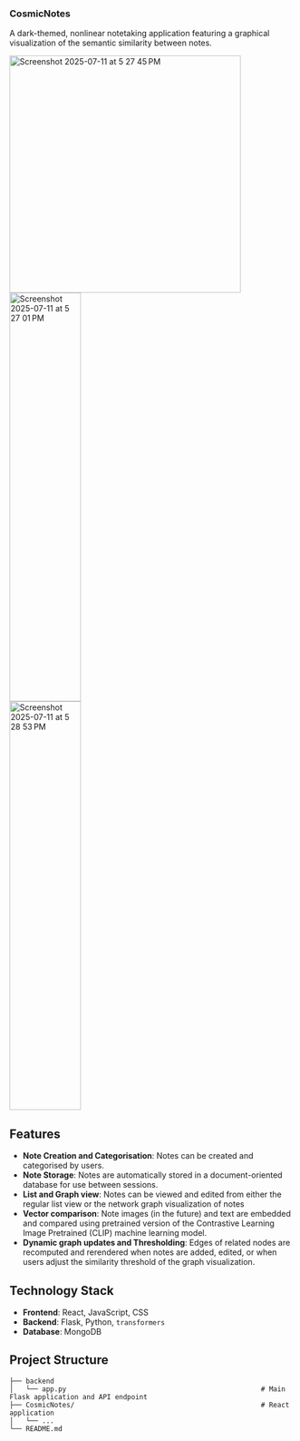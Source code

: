 ### CosmicNotes
A dark-themed, nonlinear notetaking application featuring a graphical visualization of the semantic similarity between notes.

<img width="90%" height="418" alt="Screenshot 2025-07-11 at 5 27 45 PM" src="https://github.com/user-attachments/assets/b4b729f7-8f75-463f-8ea0-2fb2d590f418" />
<img width="50%" height="720" alt="Screenshot 2025-07-11 at 5 27 01 PM" src="https://github.com/user-attachments/assets/b8b3fbcc-9d85-43fd-af24-45a7acf7562b" />
<img width="50%" height="720" alt="Screenshot 2025-07-11 at 5 28 53 PM" src="https://github.com/user-attachments/assets/e81c6f79-c48e-45e7-baae-34c84351090f" />

## Features
- **Note Creation and Categorisation**: Notes can be created and categorised by users.
- **Note Storage**: Notes are automatically stored in a document-oriented database for use between sessions.
- **List and Graph view**: Notes can be viewed and edited from either the regular list view or the network graph visualization of notes
- **Vector comparison**: Note images (in the future) and text are embedded and compared using pretrained version of the Contrastive Learning Image Pretrained (CLIP) machine learning model.
- **Dynamic graph updates and Thresholding**: Edges of related nodes are recomputed and rerendered when notes are added, edited, or when users adjust the similarity threshold of the graph visualization.

## Technology Stack
- **Frontend**: React, JavaScript, CSS
- **Backend**: Flask, Python, `transformers`
- **Database**: MongoDB

## Project Structure
```
├── backend
│   └── app.py                                                # Main Flask application and API endpoint
├── CosmicNotes/                                              # React application
│   └── ...
└── README.md
```
